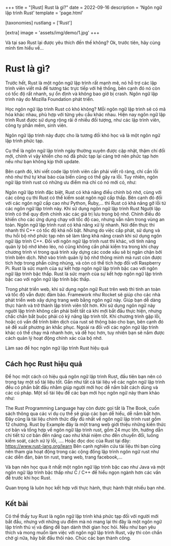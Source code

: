 +++
title = "[Rust] Rust là gì?"
date = 2022-09-16
description = 'Ngôn ngữ lập trình Rust'
template = 'page.html'

[taxonomies]
rustlang = ['Rust']

[extra]
image = 'assets/img/demo/1.jpg'
+++

Và tại sao Rust lại được yêu thích đến thế không? Ok, trước tiên, hãy cùng mình tìm hiểu về…

# Rust là gì?

Trước hết, Rust là một ngôn ngữ lập trình rất mạnh mẽ, nó hỗ trợ các lập trình viên viết mã để tương tác trực tiếp với hệ thống, bên cạnh đó nó còn có tốc độ rất nhanh, sự ổn định và không bao giờ bị crash. Ngôn ngữ lập trình này do Mozilla Foundation phát triển.

Học ngôn ngữ lập trình Rust có khó không?
Mỗi ngôn ngữ lập trình sẽ có mã hóa khác nhau, phù hợp với từng yêu cầu khác nhau. Hiện nay ngôn ngữ lập trình Rust được sử dụng rộng rãi ở nhiều đối tượng, như các lập trình viên, công ty phần mềm, sinh viên.

Ngôn ngữ lập trình này được cho là tương đối khó học và là một ngôn ngữ lập trình phức tạp.

Cụ thể là ngôn ngữ lập trình ngày thường xuyên được cập nhật, thậm chí đổi mới, chính vì vậy khiến cho nó đã phức tạp lại càng trở nên phức tạp hơn nếu như bạn không kịp thời update.

Bên cạnh đó, khi viết code lập trình viên cần phải viết rõ ràng, chỉ cần lỗi nhỏ như thứ tự khai báo của biến cũng có thể gây ra lỗi. Tuy nhiên, ngôn ngữ lập trình rust có những ưu điểm mà chỉ có nó mới có, như:

Ngôn ngữ lập trình đặc biệt, Rust có khả năng điều chỉnh bộ nhớ, cùng với các công cụ thì Rust có thể kiểm soát ngôn ngữ cấp thấp. Bên cạnh đó đối với các ngôn ngữ cấp cao như Python, Ruby,… thì Rust có khả năng gỡ lỗi từ các ngôn ngữ lập trình này. Khi sử dụng ngôn ngữ lập trình Rust Người lập trình có thể quy định chính xác các giá trị lưu trong bộ nhớ. Chính điều đó khiến cho các ứng dụng chạy với tốc độ cao, nhưng vẫn nằm trong vùng an toàn.
Ngôn ngữ lập trình rust có khả năng xử lý nhanh. Nói đến thực thi nhanh thì C++ có tốc độ khá nổi bật. Nhưng do việc cấp phát, sử dụng và thu hồi bộ nhớ phức tạp nên sẽ làm tăng khả năng crash khi sử dụng ngôn ngữ lập trình C++. Đối với ngôn ngữ lập trình rust thì khác, với tính năng quản lý bộ nhớ khéo léo, nó cũng không cần phải kiểm tra trong khi chạy chương trình vì trong quá trình xây dựng các code xấu sẽ bị ngăn chặn bởi trình biên dịch. Nhờ vào trình quản lý bộ nhớ thông minh mà rust còn được tích hợp trong phần cứng nhúng, và còn có thể tích hợp đối với Raspberry Pi.
Rust là sức mạnh của sự kết hợp ngôn ngữ lập trình bậc cao với ngôn ngữ lập trình bậc thấp.
Rust là sức mạnh của sự kết hợp ngôn ngữ lập trình bậc cao với ngôn ngữ lập trình bậc thấp.

Trong phát triển web, khi sử dụng ngôn ngữ Rust trên web thì tính an toàn và tốc độ vẫn được đảm bảo. Framework như Rocket sẽ giúp cho các nhà phát triển web xây dựng trang web bằng ngôn ngữ này.
Giúp bạn dễ dàng thực hành và trở thành lập trình viên tốt hơn. Khi sử dụng ngôn ngữ này người lập trình không cần phải biết tất cả khi mới bắt đầu thực hiện, nhưng chắc chắn bắt buộc phải có kỹ năng lập trình tốt. Khi chương trình gặp lỗi, hoặc có vấn đề trình biên dịch của rust sẽ thông báo cho bạn, bên cạnh đó sẽ đề xuất phương án khắc phục. Ngoài ra đối với các ngôn ngữ lập trình khác có thể chạy mã nhanh hơn, và dễ học hơn, tuy nhiên bạn sẽ nắm được cách quản lý hoạt động chính xác của bộ nhớ.

Làm sao để học ngôn ngữ lập trình Rust hiệu quả

## Cách học Rust hiệu quả

Để học một cách có hiệu quả ngôn ngữ lập trình Rust, đầu tiên bạn nên có trong tay một số tài liệu tốt. Gần như tất cả tài liệu về các ngôn ngữ lập trình đều có phần bắt đầu nhằm giúp người mới học dễ nắm bắt cách dùng và các cú pháp. Một số tài liệu để các bạn mới học ngôn ngữ này tham khảo như:

The Rust Programming Language hay còn được gọi tắt là The Book, cuốn sách thông qua các ví dụ cụ thể sẽ giúp các bạn dễ hiểu, dễ nắm bắt hơn. Đây cũng là tài liệu chính thức đầy đủ nhất về ngôn ngữ lập trình rust gồm 12 chương.
Rust by Example đây là một trang web giới thiệu những kiến thức cơ bản và tổng hợp về ngôn ngữ lập trình rust, gồm 24 mục lớn, hướng dẫn chi tiết từ cơ bản đến nâng cao như khái niệm cho đến chuyển đổi, luồng kiểm soát, cách xử lý lỗi, ….
Hoặc đọc doc của Rust tại đây: https://www.rust-lang.org/learn
Bên cạnh nghiên cứu tài liệu thì bạn cũng nên tham gia hoạt động trong các cộng đồng lập trình ngôn ngữ rust như các diễn đàn, bản tin rust, trang web, trang facebook,…

Và bạn nên học qua ít nhất một ngôn ngữ lập trình bậc cao như Java và một ngôn ngữ lập trình bậc thấp như C / C++ để hiểu ngọn ngành hơn các vấn đề trước khi học Rust.

Quan trọng là luôn học kết hợp với thực hành, thực hành thật nhiều bạn nhé.

## Kết bài

Có thể thấy tuy Rust là ngôn ngữ lập trình khá phức tạp đối với người mới bắt đầu, nhưng với những ưu điểm mà nó mang lại thì đây là một ngôn ngữ lập trình thú vị và đáng để bạn dành thời gian học hỏi. Nếu như bạn yêu thích và mong muốn làm việc với ngôn ngữ lập trình Rust, vậy thì còn chần chờ gì nữa, hãy bắt đầu thôi nào. Chúc các bạn thành công.
